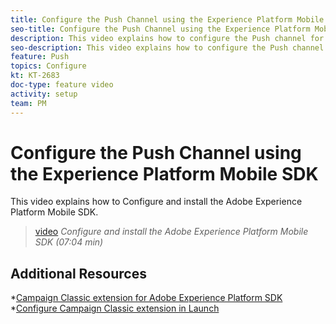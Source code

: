 ```yaml
---
title: Configure the Push Channel using the Experience Platform Mobile SDK 
seo-title: Configure the Push Channel using the Experience Platform Mobile SDK 
description: This video explains how to configure the Push channel for Campaign Classic using the Experience Cloud Mobile SDK. 
seo-description: This video explains how to configure the Push channel for Campaign Classic using the Experience Cloud Mobile SDK.
feature: Push
topics: Configure
kt: KT-2683
doc-type: feature video
activity: setup
team: PM
---
```


# Configure the Push Channel using the Experience Platform Mobile SDK 

This video explains how to Configure and install the Adobe Experience Platform Mobile SDK.

>[video](https://video.tv.adobe.com/v/27699?quality=12)
*Configure and install the Adobe Experience Platform Mobile SDK (07:04 min)*

## Additional Resources

 *[Campaign Classic extension for Adobe Experience Platform SDK](https://helpx-internal.corp.adobe.com/content/help/en/campaign/kb/acc-aep-extension.html)
 *[Configure Campaign Classic extension in Launch](https://aep-sdks.gitbook.io/docs/using-mobile-extensions/adobe-campaignclassic)
